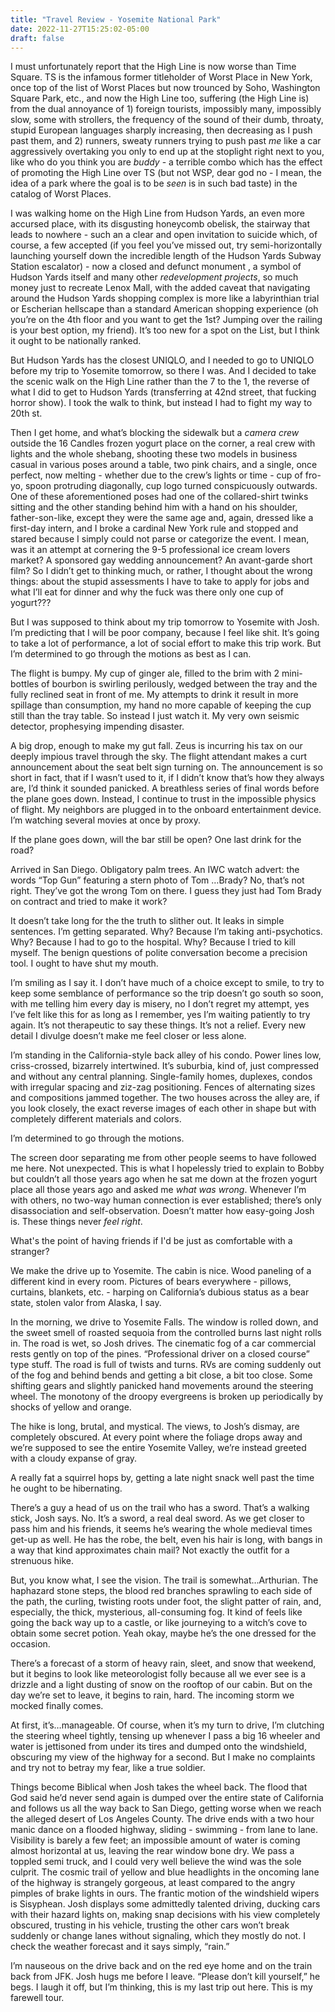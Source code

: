 ```yaml
---
title: "Travel Review - Yosemite National Park"
date: 2022-11-27T15:25:02-05:00
draft: false
---
```

I must unfortunately report that the High Line is now worse than Time Square. TS is the infamous former titleholder of Worst Place in New York, once top of the list of Worst Places but now trounced by Soho, Washington Square Park, etc., and now the High Line too, suffering (the High Line is) from the dual annoyance of 1) foreign tourists, impossibly many, impossibly slow, some with strollers, the frequency of the sound of their dumb, throaty, stupid European languages sharply increasing, then decreasing as I push past them, and 2) runners, sweaty runners trying to push past _me_ like a car aggressively overtaking you only to end up at the stoplight right next to you, like who do you think you are _buddy_ - a terrible combo which has the effect of promoting the High Line over TS (but not WSP, dear god no - I mean, the idea of a park where the goal is to be _seen_ is in such bad taste) in the catalog of Worst Places. 

I was walking home on the High Line from Hudson Yards, an even more accursed place, with its disgusting honeycomb obelisk, the stairway that leads to nowhere -  such an a clear and open invitation to suicide which, of course, a few accepted (if you feel you’ve missed out, try semi-horizontally launching yourself down the incredible length of the Hudson Yards Subway Station escalator) - now a closed and defunct monument , a symbol of Hudson Yards itself and many other _redevelopment projects_, so much money just to recreate Lenox Mall, with the added caveat that navigating around the Hudson Yards shopping complex is more like a labyrinthian trial or Escherian hellscape than a standard American shopping experience (oh you’re on the 4th floor and you want to get the 1st? Jumping over the railing is your best option, my friend). It’s too new for a spot on the List, but I think it ought to be nationally ranked. 

But Hudson Yards has the closest UNIQLO, and I needed to go to UNIQLO before my trip to Yosemite tomorrow, so there I was. And I decided to take the scenic walk on the High Line rather than the 7 to the 1, the reverse of what I did to get to Hudson Yards (transferring at 42nd street, that fucking horror show). I took the walk to think, but instead I had to fight my way to 20th st. 

Then I get home, and what’s blocking the sidewalk but a _camera crew_ outside the 16 Candles frozen yogurt place on the corner, a real crew with lights and the whole shebang, shooting these two models in business casual in various poses around a table, two pink chairs, and a single, once perfect, now melting - whether due to the crew’s lights or time - cup of fro-yo, spoon protruding diagonally, cup logo turned conspicuously outwards. One of these aforementioned poses had one of the collared-shirt twinks sitting and the other standing behind him with a hand on his shoulder, father-son-like, except they were the same age and, again, dressed like a first-day intern, and I broke a cardinal New York rule and stopped and stared because I simply could not parse or categorize the event. I mean, was it an attempt at cornering the 9-5 professional ice cream lovers market? A sponsored gay wedding announcement? An avant-garde short film? So I didn’t get to thinking much, or rather, I thought about the wrong things: about the stupid assessments I have to take to apply for jobs and what I’ll eat for dinner and why the fuck was there only one cup of yogurt???

But I was supposed to think about my trip tomorrow to Yosemite with Josh. I’m predicting that I will be poor company, because I feel like shit. It’s going to take a lot of performance, a lot of social effort to make this trip work. But I’m determined to go through the motions as best as I can. 

The flight is bumpy. My cup of ginger ale, filled to the brim with 2 mini-bottles of bourbon is swirling perilously, wedged between the tray and the fully reclined seat in front of me. My attempts to drink it result in more spillage than consumption, my hand no more capable of keeping the cup still than the tray table. So instead I just watch it. My very own seismic detector, prophesying impending disaster.

A big drop, enough to make my gut fall. Zeus is incurring his tax on our deeply impious travel through the sky. The flight attendant makes a curt announcement about the seat belt sign turning on. The announcement is so short in fact, that if I wasn’t used to it, if I didn’t know that’s how they always are, I’d think it sounded panicked. A breathless series of final words before the plane goes down. Instead, I continue to trust in the impossible physics of flight. My neighbors are plugged in to the onboard entertainment device. I’m watching several movies at once by proxy. 

If the plane goes down, will the bar still be open? One last drink for the road?

Arrived in San Diego. Obligatory palm trees. An IWC watch advert: the words “Top Gun” featuring a stern photo of Tom …Brady? No, that’s not right. They’ve got the wrong Tom on there. I guess they just had Tom Brady on contract and tried to make it work?

It doesn’t take long for the the truth to slither out. It leaks in simple sentences. I’m getting separated. Why? Because I’m taking anti-psychotics. Why? Because I had to go to the hospital. Why? Because I tried to kill myself. The benign questions of polite conversation become a precision tool. I ought to have shut my mouth. 

I’m smiling as I say it. I don’t have much of a choice except to smile, to try to keep some semblance of performance so the trip doesn’t go south so soon, with me telling him every day is misery, no I don’t regret my attempt, yes I’ve felt like this for as long as I remember, yes I’m waiting patiently to try again. It’s not therapeutic to say these things. It’s not a relief. Every new detail I divulge doesn’t make me feel closer or less alone.

I’m standing in the California-style back alley of his condo. Power lines low, criss-crossed, bizarrely intertwined. It’s suburbia, kind of, just compressed and without any central planning. Single-family homes, duplexes, condos with irregular spacing and ziz-zag positioning. Fences of alternating sizes and compositions jammed together. The two houses across the alley are, if you look closely, the exact reverse images of each other in shape but with completely different materials and colors.  

I’m determined to go through the motions. 

The screen door separating me from other people seems to have followed me here. Not unexpected. This is what I hopelessly tried to explain to Bobby but couldn’t all those years ago when he sat me down at the frozen yogurt place all those years ago and asked me _what was wrong_. Whenever I’m with others, no two-way human connection is ever established; there’s only disassociation and self-observation. Doesn’t matter how easy-going Josh is. These things never _feel right_. 

What's the point of having friends if I'd be just as comfortable with a stranger?

We make the drive up to Yosemite. The cabin is nice. Wood paneling of a different kind in every room. Pictures of bears everywhere - pillows, curtains, blankets, etc. - harping on California’s dubious status as a bear state, stolen valor from Alaska, I say.

In the morning, we drive to Yosemite Falls. The window is rolled down, and the sweet smell of roasted sequoia from the controlled burns last night rolls in. The road is wet, so Josh drives. The cinematic fog of a car commercial rests gently on top of the pines. “Professional driver on a closed course” type stuff. The road is full of twists and turns. RVs are coming suddenly out of the fog and behind bends and getting a bit close, a bit too close. Some  shifting gears and slightly panicked hand movements around the steering wheel. The monotony of the droopy evergreens is broken up periodically by shocks of yellow and orange.

The hike is long, brutal, and mystical. The views, to Josh’s dismay, are completely obscured. At every point where the foliage drops away and we’re supposed to see the entire Yosemite Valley, we’re instead greeted with a cloudy expanse of gray. 

A really fat a squirrel hops by, getting a late night snack well past the time he ought to be hibernating.

There’s a guy a head of us on the trail who has a sword. That’s a walking stick, Josh says. No. It’s a sword, a real deal sword. As we get closer to pass him and his friends, it seems he’s wearing the whole medieval times get-up as well. He has the robe, the belt, even his hair is long, with bangs in a way that kind approximates chain mail? Not exactly the outfit for a strenuous hike.

But, you know what, I see the vision. The trail is somewhat…Arthurian. The haphazard stone steps, the blood red branches sprawling to each side of the path, the curling, twisting roots under foot, the slight patter of rain, and, especially, the thick, mysterious, all-consuming fog. It kind of feels like going the back way up to a castle, or like journeying to a witch’s cove to obtain some secret potion. Yeah okay, maybe he’s the one dressed for the occasion.

There’s a forecast of a storm of heavy rain, sleet, and snow that weekend, but it begins to look like meteorologist folly because all we ever see is a drizzle and a light dusting of snow on the rooftop of our cabin. But on the day we’re set to leave, it begins to rain, hard. The incoming storm we mocked finally comes.

At first, it’s…manageable. Of course, when it’s my turn to drive, I’m clutching the steering wheel tightly, tensing up whenever I pass a big 16 wheeler and water is jettisoned from under its tires and dumped onto the windshield, obscuring my view of the highway for a second. But I make no complaints and try not to betray my fear, like a true soldier. 

Things become Biblical when Josh takes the wheel back. The flood that God said he’d never send again is dumped over the entire state of California and follows us all the way back to San Diego, getting worse when we reach the alleged desert of Los Angeles County. The drive ends with a two hour manic dance on a flooded highway, sliding - swimming - from lane to lane. Visibility is barely a few feet; an impossible amount of water is coming almost horizontal at us, leaving the rear window bone dry. We pass a toppled semi truck, and I could very well believe the wind was the sole culprit. The cosmic trail of yellow and blue headlights in the oncoming lane of the highway is strangely gorgeous, at least compared to the angry pimples of brake lights in ours. The frantic motion of the windshield wipers is Sisyphean. Josh displays some admittedly talented driving, ducking cars with their hazard lights on, making snap decisions with his view completely obscured, trusting in his vehicle, trusting the other cars won’t break suddenly or change lanes without signaling, which they mostly do not. I check the weather forecast and it says simply, “rain.”

I’m nauseous on the drive back and on the red eye home and on the train back from JFK. Josh hugs me before I leave. “Please don’t kill yourself,” he begs. I laugh it off, but I’m thinking, this is my last trip out here. This is my farewell tour. 